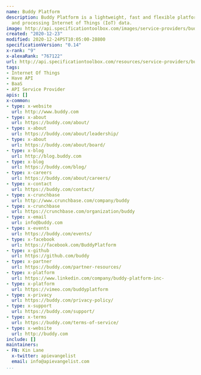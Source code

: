 ```yaml
---
name: Buddy Platform
description: Buddy Platform is a lightweight, fast and flexible platform for collecting
  and processing Internet of Things (IoT) data.
image: http://api.specificationtoolbox.com/images/service-providers/buddy-platform.jpg
created: "2020-12-23"
modified: 2020-12-24PST10:05:00-28800
specificationVersion: "0.14"
x-rank: "9"
x-alexaRank: "767122"
url: http://api.specificationtoolbox.com/resources/service-providers/buddy-platform/
tags:
- Internet Of Things
- Have API
- BaaS
- API Service Provider
apis: []
x-common:
- type: x-website
  url: http://www.buddy.com
- type: x-about
  url: https://buddy.com/about/
- type: x-about
  url: https://buddy.com/about/leadership/
- type: x-about
  url: https://buddy.com/about/board/
- type: x-blog
  url: http://blog.buddy.com
- type: x-blog
  url: https://buddy.com/blog/
- type: x-careers
  url: https://buddy.com/about/careers/
- type: x-contact
  url: https://buddy.com/contact/
- type: x-crunchbase
  url: http://www.crunchbase.com/company/buddy
- type: x-crunchbase
  url: https://crunchbase.com/organization/buddy
- type: x-email
  url: info@buddy.com
- type: x-events
  url: https://buddy.com/events/
- type: x-facebook
  url: https://facebook.com/BuddyPlatform
- type: x-github
  url: https://github.com/buddy
- type: x-partner
  url: https://buddy.com/partner-resources/
- type: x-platform
  url: https://www.linkedin.com/company/buddy-platform-inc-
- type: x-platform
  url: https://vimeo.com/buddyplatform
- type: x-privacy
  url: https://buddy.com/privacy-policy/
- type: x-support
  url: https://buddy.com/support/
- type: x-terms
  url: https://buddy.com/terms-of-service/
- type: x-website
  url: http://buddy.com
include: []
maintainers:
- FN: Kin Lane
  x-twitter: apievangelist
  email: info@apievangelist.com
...
```

